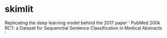 # skimlit
Replicating the deep learning model behind the 2017 paper ' PubMed 200k RCT: a Dataset for Sequenctial Sentence Classification in Medical Abstracts '
